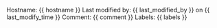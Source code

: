 Hostname: {{ hostname }} Last modified by: {{ last_modified_by }} on {{ last_modify_time }} Comment: {{ comment }}
Labels: {{ labels }}
